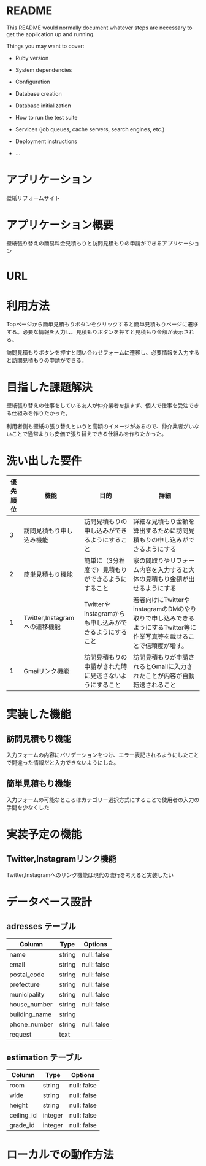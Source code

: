 # README

This README would normally document whatever steps are necessary to get the
application up and running.

Things you may want to cover:

* Ruby version

* System dependencies

* Configuration

* Database creation

* Database initialization

* How to run the test suite

* Services (job queues, cache servers, search engines, etc.)

* Deployment instructions

* ...

# アプリケーション

壁紙リフォームサイト

# アプリケーション概要

壁紙張り替えの簡易料金見積もりと訪問見積もりの申請ができるアプリケーション

# URL


# 利用方法

Topページから簡単見積もりボタンをクリックすると簡単見積もりページに遷移する。必要な情報を入力し、見積もりボタンを押すと見積もり金額が表示される。

訪問見積もりボタンを押すと問い合わせフォームに遷移し、必要情報を入力すると訪問見積もりの申請ができる。

# 目指した課題解決

壁紙張り替えの仕事をしている友人が仲介業者を挟まず、個人で仕事を受注できる仕組みを作りたかった。

利用者側も壁紙の張り替えというと高額のイメージがあるので、仲介業者がいないことで通常よりも安価で張り替えできる仕組みを作りたかった。

# 洗い出した要件

| 優先順位  | 機能   | 目的 | 詳細 |
| -------- | ------ | --- | ----- |  
| 3 | 訪問見積もり申し込み機能 | 訪問見積もりの申し込みができるようにすること | 詳細な見積もり金額を算出するために訪問見積もりの申し込みができるようにする |
| 2 | 簡単見積もり機能 | 簡単に（3分程度で）見積もりができるようにすること | 家の間取りやリフォーム内容を入力すると大体の見積もり金額が出せるようにする |
| 1 | Twitter,Instagramへの遷移機能 | Twitterやinstagramからも申し込みができるようにすること | 若者向けにTwitterやinstagramのDMのやり取りで申し込みできるようにするTwitter等に作業写真等を載せることで信頼度が増す。 |
| 1 | Gmaiリンク機能 | 訪問見積もりの申請がされた時に見逃さないようにすること | 訪問見積もりが申請されるとGmailに入力されたことが内容が自動転送されること |

# 実装した機能

## 訪問見積もり機能

入力フォームの内容にバリデーションをつけ、エラー表記されるようにしたことで間違った情報だと入力できないようにした。

## 簡単見積もり機能

入力フォームの可能なところはカテゴリー選択方式にすることで使用者の入力の手間を少なくした

# 実装予定の機能

## Twitter,Instagramリンク機能
Twitter,Instagramへのリンク機能は現代の流行を考えると実装したい

# データベース設計

## adresses テーブル

| Column        | Type       | Options           |
| ------        | ------     | -----------       |
| name          | string     | null: false       |
| email         | string     | null: false       |
| postal_code   | string     | null: false       |
| prefecture    | string     | null: false       |
| municipality  | string     | null: false       |
| house_number  | string     | null: false       |
| building_name | string     |                   |
| phone_number  | string     | null: false       |
| request       | text       |                   |


## estimation テーブル

| Column     | Type    | Options     |
| --------   | ------  | ----------- |
| room       | string  | null: false |
| wide       | string  | null: false |
| height     | string  | null: false |
| ceiling_id | integer | null: false |
| grade_id   | integer | null: false |


# ローカルでの動作方法


